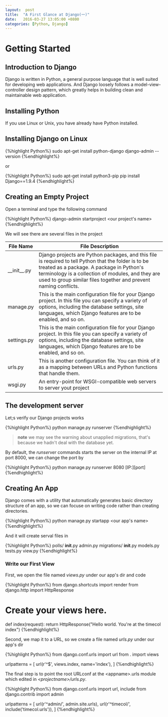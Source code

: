 ```yaml
---
layout:  post
title:  "A First Glance at Django(一)"
date:	2016-03-27 13:05:00 +0800
categories: [Python, Django]
---
```


# Getting Started

## Introduction to Django
Django is written in Python, a general purpose language that is well suited for developing web applications. And Django loosely follows a model-view-controller design pattern, which greatly helps in building clean and maintainable web application.

## Installing Python 
If you use Linux or Unix, you have already have Python installed.

## Installing Django on Linux

{%highlight Python%}
sudo apt-get install python-django
django-admin --version
{%endhighlight%}

or

{%highlight Python%}
sudo apt-get install python3-pip
pip install Django==1.9.4
{%endhighlight%}



## Creating an Empty Project
Open a terminal and type the following command

{%highlight Python%}
django-admin startproject <our project's name>
{%endhighlight%}

We will see there are several files in the project

|File Name  | File Description|
|-----------|-----------------|
|\_\_init\_\_.py|Django projects are Python packages, and this file is required to tell Python that the folder is to be treated as a package. A package in Python's terminology is a collection of modules, and they are used to group similar files together and prevent naming conflicts.|
|manage.py|This is the main configuration file for your Django project. In this file you can specify a variety of options, including the database settings, site languages, which Django features are to be enabled, and so on.|
|settings.py|This is the main configuration file for your Django project. In this file you can specify a variety of options, including the database settings, site languages, which Django features are to be enabled, and so on.|
|urls.py|This is another configuration file. You can think of it as a mapping between URLs and Python functions that handle them. |
|wsgi.py|An entry-point for WSGI-compatible web servers to server yout project|

## The development server
Let;s verify our Django projects works

{%highlight Python%}
python manage.py runserver
{%endhighlight%}

> **note**
>  we may see the warning about unapplied migrations, that's because we hadn't deal with the database yet.

By default, the *runserver* commands starts the server on the internal IP at port 8000, we can change the port by

{%highlight Python%}
python manage.py runserver 8080 [IP:][port]
{%endhighlight%}

## Creating An App
Django comes with a utility that automatically generates basic directory structure of an app, so we can focuse on writing code rather than creating directories.

{%highlight Python%}
python manage.py startapp <our app's name>
{%endhighlight%}

And it will create serval files in

{%highlight Python%}
polls/
    __init__.py
    admin.py
    migrations/
	     __init__.py
    models.py
    tests.py
    view.py
{%endhighlight%}

### Write our First View
First, we open the file named *views.py* under our app's dir and code

{%highlight Python%}
from django.shortcuts import render
from django.http import HttpResponse

# Create your views here.
def index(request):
    return HttpResponse("Hello world. You're at the timecol index")
{%endhighlight%}

Second, we map it to a URL, so we create a file named *urls.py* under our app's dir

{%highlight Python%}
from django.conf.urls import url
from . import views

urlpatterns = [
    url(r'^$', views.index, name='index'),
]
{%endhighlight%}

The final step is to point the root URLconf  at the \<appname\>.urls module which edited in *\<projectname\>/urls.py*.

{%highlight Python%}
from django.conf.urls import url, include
from django.contrib import admin

urlpatterns = [
    url(r'^admin/', admin.site.urls),
    url(r'^timecol/', include('timecol.urls')),
]
{%endhighlight%}



